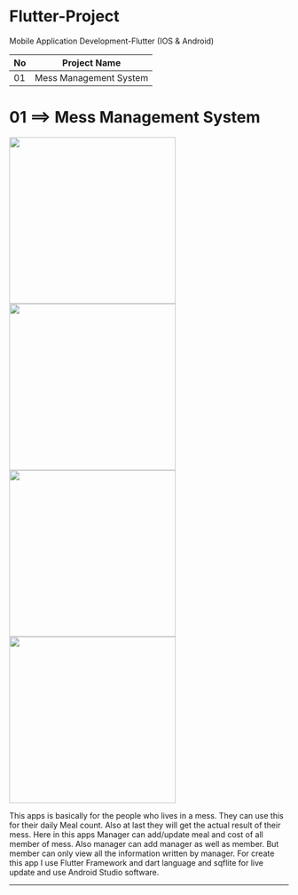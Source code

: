 # Flutter-Project
Mobile Application Development-Flutter (IOS &amp; Android)  

| No  | Project Name |
| ------------- | ------------- |
| 01  | Mess Management System  |



# 01 ==> Mess Management System
<img src="https://user-images.githubusercontent.com/68607312/188282213-670f3d32-1d60-4a62-b154-c2359251e61c.gif" width="300"> <img src="https://user-images.githubusercontent.com/68607312/188282229-cb18c587-7ef1-4bc7-8c63-37162b23cd00.gif" width="300">
<img src="https://user-images.githubusercontent.com/68607312/188282236-acdf754f-46b3-4f2e-9ab3-7077bc18c2cf.gif" width="300"> <img src="https://user-images.githubusercontent.com/68607312/188282240-3d5f273a-5f25-48ce-b1a6-0283a326086d.gif" width="300">
  

This apps is basically for the people who lives in a mess. They can use this for their daily Meal count. Also at last they will get the actual result of their mess.
Here in this apps Manager can add/update meal and cost of all member of mess. Also manager can add manager as well as member. But member can only view all the information written by manager.
For create this app I use Flutter Framework and dart language and sqflite for live update and use Android Studio software.

--------------------------------------------------------------------

